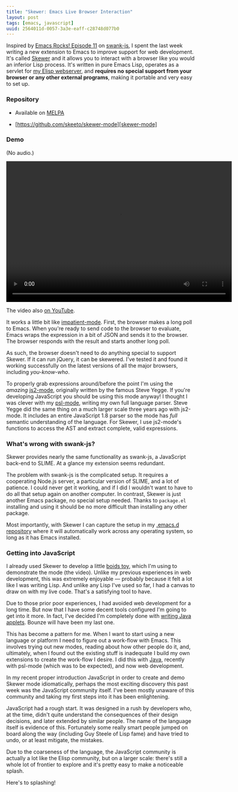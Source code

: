 ```yaml
---
title: "Skewer: Emacs Live Browser Interaction"
layout: post
tags: [emacs, javascript]
uuid: 2564011d-0057-3a3e-eaff-c28748d077b0
---
```


Inspired by [Emacs Rocks! Episode 11][emacs-rocks] on
[swank-js][swank-js], I spent the last week writing a new extension to
Emacs to improve support for web development. It's called
[Skewer][skewer-mode] and it allows you to interact with a browser
like you would an inferior Lisp process. It's written in pure Emacs
Lisp, operates as a servlet for [my Elisp webserver][simple-httpd],
and **requires no special support from your browser or any other
external programs**, making it portable and very easy to set up.

### Repository

 * Available on [MELPA](http://melpa.milkbox.net/)

 * [https://github.com/skeeto/skewer-mode][skewer-mode]

### Demo

(No audio.)

<video src="http://nullprogram.s3.amazonaws.com/skewer/demo.webm"
       controls="controls" width="600" height="375">
       <a href="http://youtu.be/4tyTgyzUJqM">YouTube video</a>
</video>

The video also [on YouTube][youtube].

It works a little bit like [impatient-mode][impatient-mode]. First,
the browser makes a long poll to Emacs. When you're ready to send code
to the browser to evaluate, Emacs wraps the expression in a bit of
JSON and sends it to the browser. The browser responds with the result
and starts another long poll.

As such, the browser doesn't need to do anything special to support
Skewer. If it can run jQuery, it can be skewered. I've tested it and
found it working successfully on the latest versions of all the major
browsers, including *you-know-who*.

To properly grab expressions around/before the point I'm using the
*amazing* [js2-mode][js2-mode], originally written by the famous Steve
Yegge. If you're developing JavaScript you should be using this mode
anyway! I thought I was clever with my [psl-mode][psl-mode], writing
my own full language parser. Steve Yegge did the same thing on a much
larger scale three years ago with js2-mode. It includes an entire
JavaScript 1.8 parser so the mode has *full* semantic understanding of
the language. For Skewer, I use js2-mode's functions to access the AST
and extract complete, valid expressions.

### What's wrong with swank-js?

Skewer provides nearly the same functionality as swank-js, a
JavaScript back-end to SLIME. At a glance my extension seems redundant.

The problem with swank-js is the complicated setup. It requires a
cooperating Node.js server, a particular version of SLIME, and a lot
of patience. I could never get it working, and if I did I wouldn't
want to have to do all that setup again on another computer. In
contrast, Skewer is just another Emacs package, no special setup
needed. Thanks to `package.el` installing and using it should be no
more difficult than installing any other package.

Most importantly, with Skewer I can capture the setup in my
[.emacs.d repository](/blog/2011/10/19/) where it will automatically
work across any operating system, so long as it has Emacs installed.

### Getting into JavaScript

I already used Skewer to develop a little [boids toy][boids-js], which
I'm using to demonstrate the mode (the video). Unlike my previous
experiences in web development, this was extremely enjoyable —
probably because it felt a lot like I was writing Lisp. And unlike any
Lisp I've used so far, I had a canvas to draw on with my live
code. That's a satisfying tool to have.

Due to those prior poor experiences, I had avoided web development for
a long time. But now that I have some decent tools configured I'm
going to get into it more. In fact, I've decided I'm completely done
with [writing Java applets](/toys/). Bounze will have been my last
one.

This has become a pattern for me. When I want to start using a new
language or platform I need to figure out a work-flow with Emacs. This
involves trying out new modes, reading about how other people do it,
and, ultimately, when I found out the existing stuff is inadequate I
build my own extensions to create the work-flow I desire. I did this
with [Java](/blog/2010/10/14/), recently with psl-mode (which was to
be expected), and now web development.

In my recent proper introduction JavaScript in order to create and
demo Skewer mode idiomatically, perhaps the most exciting discovery
this past week was the JavaScript community itself. I've been mostly
unaware of this community and taking my first steps into it has been
enlightening.

JavaScript had a rough start. It was designed in a rush by developers
who, at the time, didn't quite understand the consequences of their
design decisions, and later extended by similar people. The name of
the language itself is evidence of this. Fortunately some really smart
people jumped on board along the way (including Guy Steele of Lisp
fame) and have tried to undo, or at least mitigate, the mistakes.

Due to the coarseness of the language, the JavaScript community is
actually a lot like the Elisp community, but on a larger scale:
there's still a whole lot of frontier to explore and it's pretty easy
to make a noticeable splash.

Here's to splashing!

[skewer-mode]: https://github.com/skeeto/skewer-mode
[emacs-rocks]: http://youtu.be/qwtVtcQQfqc
[swank-js]: https://github.com/swank-js/swank-js
[simple-httpd]: /blog/2009/05/17/
[impatient-mode]: http://50ply.com/blog/2012/08/13/introducing-impatient-mode/
[youtube]: http://youtu.be/4tyTgyzUJqM
[js2-mode]: https://github.com/mooz/js2-mode
[psl-mode]: https://github.com/skeeto/psl-mode
[boids-js]: https://github.com/skeeto/boids-js
